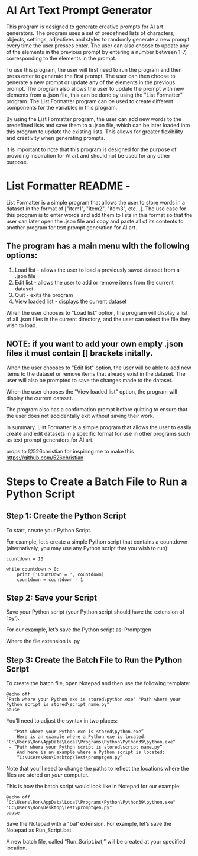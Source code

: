 # AI Art Text Prompt Generator

This program is designed to generate creative prompts for AI art generators. The program uses 
a set of predefined lists of characters, objects, settings, adjectives and styles to randomly 
generate a new prompt every time the user presses enter. The user can also choose to update 
any of the elements in the previous prompt by entering a number between 1-7, corresponding to 
the elements in the prompt.

To use this program, the user will first need to run the program and then press enter to 
generate the first prompt. The user can then choose to generate a new prompt or update any of 
the elements in the previous prompt. The program also allows the user to update the prompt 
with new elements from a .json file, this can be done by using the "List Formatter" program. 
The List Formatter program can be used to create different components for the variables in 
this program.

By using the List Formatter program, the user can add new words to the predefined lists and 
save them to a .json file, which can be later loaded into this program to update the existing 
lists. This allows for greater flexibility and creativity when generating prompts.

It is important to note that this program is designed for the purpose of providing inspiration 
for AI art and should not be used for any other purpose.

# List Formatter README - 

List Formatter is a simple program that allows the user to store words in a dataset in the format 
of ["item1", "item2", "item3", etc...]. The use case for this program is to enter words and add 
them to lists in this format so that the user can later open the .json file and copy and paste 
all of its contents to another program for text prompt generation for AI art.

## The program has a main menu with the following options:

1. Load list - allows the user to load a previously saved dataset from a .json file
2. Edit list - allows the user to add or remove items from the current dataset
3. Quit - exits the program
4. View loaded list - displays the current dataset

When the user chooses to "Load list" option, the program will display a list of all .json files 
in the current directory, and the user can select the file they wish to load.

## NOTE: if you want to add your own empty .json files it must contain [] brackets initally.

When the user chooses to "Edit list" option, the user will be able to add new items to the 
dataset or remove items that already exist in the dataset. The user will also be prompted 
to save the changes made to the dataset.

When the user chooses the "View loaded list" option, the program will display the current 
dataset.

The program also has a confirmation prompt before quitting to ensure that the user does not 
accidentally exit without saving their work.

In summary, List Formatter is a simple program that allows the user to easily create and 
edit datasets in a specific format for use in other programs such as text prompt generators 
for AI art.

props to @526christian for inspiring me to make this
https://github.com/526christian 

# Steps to Create a Batch File to Run a Python Script

## Step 1: Create the Python Script
To start, create your Python Script.

For example, let’s create a simple Python script that contains a countdown (alternatively, you may use any Python script that you wish to run):

```
countdown = 10

while countdown > 0:
    print ('CountDown = ', countdown)
    countdown = countdown - 1
```

## Step 2: Save your Script
Save your Python script (your Python script should have the extension of ‘.py‘).

For our example, let’s save the Python script as: Promptgen

Where the file extension is .py

## Step 3: Create the Batch File to Run the Python Script
To create the batch file, open Notepad and then use the following template:

```
@echo off
"Path where your Python exe is stored\python.exe" "Path where your Python script is stored\script name.py"
pause
```

You’ll need to adjust the syntax in two places:

     - “Path where your Python exe is stored\python.exe”
        Here is an example where a Python exe is located: “C:\Users\Ron\AppData\Local\Programs\Python\Python39\python.exe”
     - “Path where your Python script is stored\script name.py”
        And here is an example where a Python script is located:
        “C:\Users\Ron\Desktop\Test\promptgen.py”

Note that you’ll need to change the paths to reflect the locations where the files are stored on *your* computer.

This is how the batch script would look like in Notepad for our example:

```
@echo off
"C:\Users\Ron\AppData\Local\Programs\Python\Python39\python.exe" "C:\Users\Ron\Desktop\Test\promptgen.py"
pause
```
Save the Notepad with a ‘.bat‘ extension. For example, let’s save the Notepad as Run_Script.bat

A new batch file, called “Run_Script.bat,” will be created at your specified location.